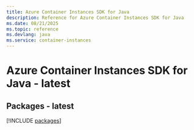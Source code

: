 ```yaml
---
title: Azure Container Instances SDK for Java
description: Reference for Azure Container Instances SDK for Java
ms.date: 08/21/2025
ms.topic: reference
ms.devlang: java
ms.service: container-instances
---
```

# Azure Container Instances SDK for Java - latest
## Packages - latest
[!INCLUDE [packages](container-instances-index.md)]